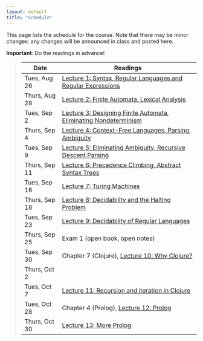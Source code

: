 ```yaml
---
layout: default
title: "Schedule"
---
```


This page lists the schedule for the course.  Note that there may be minor changes: any changes will be announced in class and posted here.

**Important**: Do the readings in advance!

> Date | Readings
> ---- | --------
> Tues, Aug 26 | [Lecture 1: Syntax, Regular Languages and Regular Expressions](lectures/lecture01.html)
> Thurs, Aug 28 | [Lecture 2: Finite Automata, Lexical Analysis](lectures/lecture02.html)
> Tues, Sep 2 | [Lecture 3: Designing Finite Automata, Eliminating Nondeterminism](lectures/lecture03.html)
> Thurs, Sep 4 | [Lecture 4: Context-Free Languages, Parsing, Ambiguity](lectures/lecture04.html)
> Tues, Sep 9 | [Lecture 5: Eliminating Ambiguity, Recursive Descent Parsing](lectures/lecture05.html)
> Thurs, Sep 11 | [Lecture 6: Precedence Climbing, Abstract Syntax Trees](lectures/lecture06.html)
> Tues, Sep 16 | [Lecture 7: Turing Machines](lectures/lecture07.html)
> Thurs, Sep 18 | [Lecture 8: Decidability and the Halting Problem](lectures/lecture08.html)
> Tues, Sep 23 | [Lecture 9: Decidability of Regular Languages](lectures/lecture09.html)
> Thurs, Sep 25 | Exam 1 (open book, open notes)
> Tues, Sep 30 | Chapter 7 (Clojure), [Lecture 10: Why Clojure?](lectures/lecture10.html)
> Thurs, Oct 2 | 
> Tues, Oct 7 | [Lecture 11: Recursion and iteration in Clojure](lectures/lecture11.html)
> Tues, Oct 28 | Chapter 4 (Prolog), [Lecture 12: Prolog](lectures/lecture12.html)
> Thurs, Oct 30 | [Lecture 13: More Prolog](lectures/lecture13.html)
